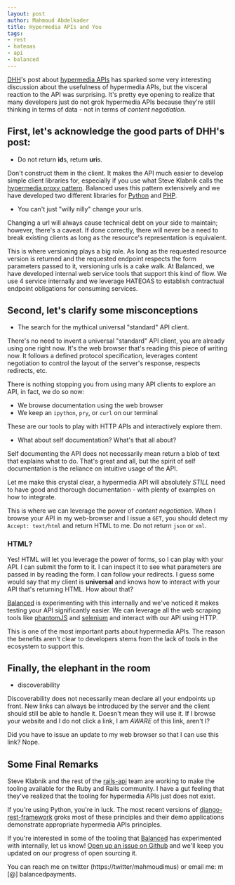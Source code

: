 ```yaml
---
layout: post
author: Mahmoud Abdelkader
title: Hypermedia APIs and You
tags:
- rest
- hateoas
- api
- balanced
---
```


[DHH](https://twitter.com/dhh)'s post about
[hypermedia APIs](http://37signals.com/svn/posts/3373-getting-hyper-about-hypermedia-apis)
has sparked some very interesting discussion about the usefulness of
hypermedia APIs, but the visceral reaction to the API was surprising.
It's pretty eye opening to realize that many developers just do not
grok hypermedia APIs because they're still thinking in terms of data -
not in terms of *content negotiation*.

## First, let's acknowledge the good parts of DHH's post:

* Do not return **id**s, return **uri**s.

Don't construct them in the client. It makes the API much easier to
develop simple client libraries for, especially if you use what Steve
Klabnik calls the
[hypermedia proxy pattern](https://gist.github.com/3172911). Balanced
uses this pattern extensively and we have developed two different
libraries for [Python](https://github.com/bninja/wac) and
[PHP](https://github.com/bninja/restful).

* You can't just "willy nilly" change your urls.

Changing a url will always cause technical debt on your side to
maintain; however, there's a caveat. If done correctly, there will
never be a need to break existing clients as long as the resource's
representation is equivalent.

This is where versioning plays a big role. As long as the requested
resource version is returned and the requested endpoint respects the
form parameters passed to it, versioning urls is a cake walk. At
Balanced, we have developed internal web service tools that support
this kind of flow. We use 4 service internally and we leverage HATEOAS
to establish contractual endpoint obligations for consuming services.

## Second, let's clarify some misconceptions

* The search for the mythical universal "standard" API client.

There's no need to invent a universal "standard" API client, you are
already using one right now. It's the web browser that's reading this
piece of writing now. It follows a defined protocol specification,
leverages content negotiation to control the layout of the server's
response, respects redirects, etc.

There is nothing stopping you from using many API clients to explore
an API, in fact, we do so now:

 - We browse documentation using the web browser
 - We keep an `ipython`, `pry`, or `curl` on our terminal

These are our tools to play with HTTP APIs and interactively explore
them.

* What about self documentation? What's that all about?

Self documenting the API does not necessarily mean return a blob of
text that explains what to do. That's great and all, but the spirit of
self documentation is the reliance on intuitive usage of the API.

Let me make this crystal clear, a hypermedia API will absolutely
*STILL* need to have good and thorough documentation - with plenty of
examples on how to integrate.

This is where we can leverage the power of *content negotiation*. When
I browse your API in my web-browser and I issue a `GET`, you should
detect my `Accept: text/html` and return HTML to me. Do not return
`json` or `xml`.

### HTML?

Yes! HTML will let you leverage the power of forms, so I can play with
your API. I can submit the form to it. I can inspect it to see what
parameters are passed in by reading the form. I can follow your
redirects. I guess some would say that my client is **universal** and
knows how to interact with your API that's returning HTML. How about
that?

[Balanced](https://balancedpayments.com) is experimenting with this
internally and we've noticed it makes testing your API significantly
easier. We can leverage all the web scraping tools like
[phantomJS](http://phantomjs.org/) and
[selenium](http://seleniumhq.org/) and interact with our API using
HTTP.

This is one of the most important parts about hypermedia APIs. The
reason the benefits aren't clear to developers stems from the lack of
tools in the ecosystem to support this.

## Finally, the elephant in the room

* discoverability

Discoverability does not necessarily mean declare all your endpoints
up front. New links can always be introduced by the server and the
client should still be able to handle it. Doesn't mean they will use
it. If I browse your website and I do not click a link, I am *AWARE*
of this link, aren't I?

Did you have to issue an update to my web browser so that I can use
this link? Nope.

## Some Final Remarks

Steve Klabnik and the rest of the
[rails-api](https://github.com/rails-api/rails-api) team are working
to make the tooling available for the Ruby and Rails community. I have
a gut feeling that they've realized that the tooling for hypermedia
APIs just does not exist.

If you're using Python, you're in luck. The most recent versions of
[django-rest-framework](http://django-rest-framework.org/) groks most
of these principles and their demo applications demonstrate
appropriate hypermedia APIs principles.

If you're interested in some of the tooling that
[Balanced](https://balancedpayments.com) has experimented with
internally, let us know!
[Open up an issue on Github](https://github.com/balanced/balanced-api/issues)
and we'll keep you updated on our progress of open sourcing it.

You can reach me on twitter (https://twitter/mahmoudimus) or email me:
m [@] balancedpayments.


